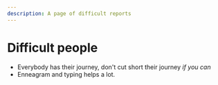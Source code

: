 ```yaml
---
description: A page of difficult reports
---
```


# Difficult people

* Everybody has their journey, don't cut short their journey _if you can_
* Enneagram and typing helps a lot.
